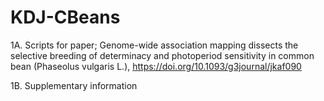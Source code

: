 # KDJ-CBeans
1A. Scripts for paper; Genome-wide association mapping dissects the selective breeding of determinacy and photoperiod sensitivity in common bean (Phaseolus vulgaris L.), https://doi.org/10.1093/g3journal/jkaf090

1B. Supplementary information 
